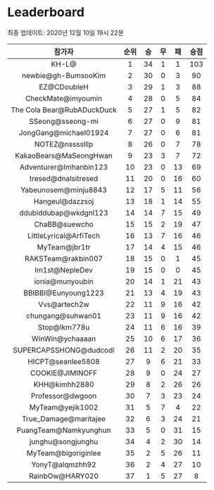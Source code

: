 # Leaderboard
최종 업데이트: 2020년 12월 10일 19시 22분




| 참가자 | 순위 | 승 | 무 | 패 | 승점 |
|:---:|:---:|:---:|:---:|:---:|:---:|
| ‮‮‮‮‮‮@L-HK | 1 | 34 | 1 | 1 | 103 |
| newbie@gh-BumsooKim | 2 | 30 | 0 | 3 | 90 |
| EZ@CDoubleH | 3 | 29 | 1 | 3 | 88 |
| CheckMate@imyoumin | 4 | 28 | 0 | 5 | 84 |
| The Cola Bear@RubADuckDuck | 5 | 27 | 1 | 5 | 82 |
| SSeong@sseong-mi | 6 | 27 | 0 | 9 | 81 |
| JongGang@michael01924 | 7 | 27 | 0 | 6 | 81 |
| NOTEZ@nsssslllp | 8 | 26 | 0 | 7 | 78 |
| KakaoBears@MaSeongHwan | 9 | 23 | 3 | 7 | 72 |
| Adventurer@Imhanbin123 | 10 | 23 | 0 | 13 | 69 |
| tresed@dnalsitresed | 11 | 20 | 0 | 16 | 60 |
| Yabeunosem@minju8843 | 12 | 17 | 5 | 11 | 56 |
| Hangeul@dazzsoj | 13 | 18 | 1 | 14 | 55 |
| ddubiddubap@wkdgnl123 | 14 | 14 | 7 | 15 | 49 |
| ChaBB@suewcho | 15 | 15 | 2 | 19 | 47 |
| LittleLyrical@ArfiTech | 16 | 13 | 7 | 16 | 46 |
| MyTeam@jbr1tr | 17 | 14 | 4 | 15 | 46 |
| RAKSTeam@rakbin007 | 18 | 15 | 0 | 1 | 45 |
| Im1st@NepleDev | 19 | 15 | 0 | 0 | 45 |
| ionia@munyoubin | 20 | 14 | 1 | 21 | 43 |
| BBIBBI@Eunyoung1223 | 21 | 13 | 4 | 19 | 43 |
| Vvs@artech2w | 22 | 11 | 9 | 16 | 42 |
| chungang@suhwan01 | 23 | 11 | 9 | 16 | 42 |
| Stop@lkm778u | 24 | 11 | 6 | 16 | 39 |
| WinWin@ychaaaan | 25 | 10 | 6 | 17 | 36 |
| SUPERCAPSSHONG@dudcodi | 26 | 11 | 2 | 20 | 35 |
| HICPT@seanlee5808 | 27 | 9 | 6 | 21 | 33 |
| COOKIE@JIMINOFF | 28 | 9 | 0 | 24 | 27 |
| KHH@kimhh2880 | 29 | 8 | 2 | 26 | 26 |
| Professor@dwgoon | 30 | 7 | 3 | 23 | 24 |
| MyTeam@yejik1002 | 31 | 5 | 7 | 4 | 22 |
| True_Damage@maritajee | 32 | 6 | 3 | 24 | 21 |
| PuangTeam@Namkyunghun | 33 | 5 | 0 | 31 | 15 |
| junghu@songjunghu | 34 | 4 | 2 | 30 | 14 |
| MyTeam@bigoriginlee | 35 | 2 | 5 | 26 | 11 |
| YonyT@alqmzhh92 | 36 | 2 | 4 | 27 | 10 |
| RainbOw@HARY020 | 37 | 1 | 5 | 27 | 8 |